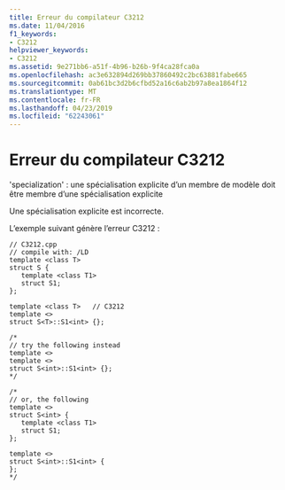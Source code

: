 ```yaml
---
title: Erreur du compilateur C3212
ms.date: 11/04/2016
f1_keywords:
- C3212
helpviewer_keywords:
- C3212
ms.assetid: 9e271bb6-a51f-4b96-b26b-9f4ca28fca0a
ms.openlocfilehash: ac3e632894d269bb37860492c2bc63881fabe665
ms.sourcegitcommit: 0ab61bc3d2b6cfbd52a16c6ab2b97a8ea1864f12
ms.translationtype: MT
ms.contentlocale: fr-FR
ms.lasthandoff: 04/23/2019
ms.locfileid: "62243061"
---
```

# <a name="compiler-error-c3212"></a>Erreur du compilateur C3212

'specialization' : une spécialisation explicite d’un membre de modèle doit être membre d’une spécialisation explicite

Une spécialisation explicite est incorrecte.

L’exemple suivant génère l’erreur C3212 :

```
// C3212.cpp
// compile with: /LD
template <class T>
struct S {
   template <class T1>
   struct S1;
};

template <class T>   // C3212
template <>
struct S<T>::S1<int> {};

/*
// try the following instead
template <>
template <>
struct S<int>::S1<int> {};
*/

/*
// or, the following
template <>
struct S<int> {
   template <class T1>
   struct S1;
};

template <>
struct S<int>::S1<int> {
};
*/
```